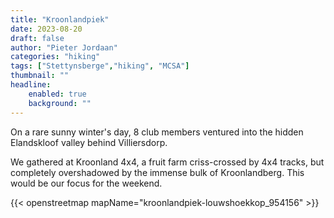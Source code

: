 ```yaml
---
title: "Kroonlandpiek"
date: 2023-08-20
draft: false
author: "Pieter Jordaan"
categories: "hiking"
tags: ["Stettynsberge","hiking", "MCSA"]
thumbnail: ""
headline: 
    enabled: true
    background: ""
---
```


On a rare sunny winter's day, 8 club members ventured into the hidden Elandskloof valley behind Villiersdorp.

<!--more--> 

We gathered at Kroonland 4x4, a fruit farm criss-crossed by 4x4 tracks, but completely overshadowed by the immense bulk of Kroonlandberg. This would be our focus for the weekend.

{{< openstreetmap mapName="kroonlandpiek-louwshoekkop_954156" >}}